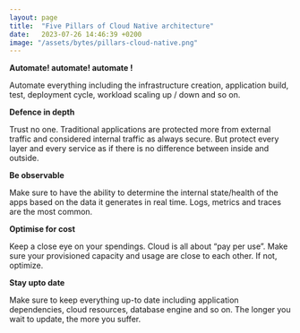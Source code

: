 ```yaml
---
layout: page
title:  "Five Pillars of Cloud Native architecture"
date:   2023-07-26 14:46:39 +0200
image: "/assets/bytes/pillars-cloud-native.png"
---
```


**Automate! automate! automate !**

Automate everything including the infrastructure creation, application build, test, deployment cycle, workload scaling up / down and so on.

**Defence in depth**

Trust no one. Traditional applications are protected more from external traffic and considered internal traffic as always secure. But protect every layer and every service as if there is no difference between inside and outside.

**Be observable**

Make sure to have the ability to determine the internal state/health of the apps based on the data it generates in real time. Logs, metrics and traces are the most common. 

**Optimise for cost**

Keep a close eye on your spendings. Cloud is all about “pay per use”. Make sure your provisioned capacity and usage are close to each other. If not, optimize.

**Stay upto date**

Make sure to keep everything up-to date including application dependencies, cloud resources, database engine and so on. The longer you wait to update, the more you suffer.


